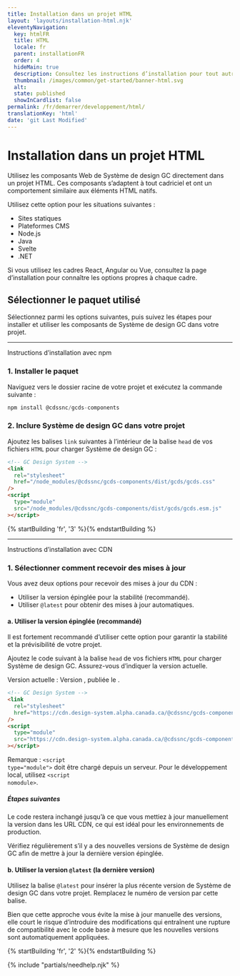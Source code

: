 ```yaml
---
title: Installation dans un projet HTML
layout: 'layouts/installation-html.njk'
eleventyNavigation:
  key: htmlFR
  title: HTML
  locale: fr
  parent: installationFR
  order: 4
  hideMain: true
  description: Consultez les instructions d’installation pour tout autre type de projet.
  thumbnail: /images/common/get-started/banner-html.svg
  alt:
  state: published
  showInCardlist: false
permalink: /fr/demarrer/developpement/html/
translationKey: 'html'
date: 'git Last Modified'
---
```


# Installation dans un projet HTML

Utilisez les composants Web de Système de design GC directement dans un projet HTML. Ces composants s’adaptent à tout cadriciel et ont un comportement similaire aux éléments HTML natifs.

Utilisez cette option pour les situations suivantes :

<ul class="list-disc mb-300">
  <li>Sites statiques</li>
  <li>Plateformes CMS</li>
  <li>Node.js</li>
  <li>Java</li>
  <li>Svelte</li>
  <li>.NET</li>
</ul>

Si vous utilisez les cadres React, Angular ou Vue, consultez la <gcds-link href="{{ links.getStartedDevelop }}">page d’installation</gcds-link> pour connaître les options propres à chaque cadre.

## Sélectionner le paquet utilisé

Sélectionnez parmi les options suivantes, puis suivez les étapes pour installer et utiliser les composants de Système de design GC dans votre projet.

<gcds-grid class="mb-300" tag="ul" columns="1fr" columns-tablet="1fr 1fr" columns-desktop="1fr 1fr 1fr">
  <gcds-card
    card-title="Avec npm"
    href="#installation-avec-npm"
    description="Sélectionnez cette option si vous utilisez npm (gestionnaire de paquets node)."
    role="listitem"
  /></gcds-card>
  <gcds-card
    card-title="Avec CDN"
    href="#installation-avec-cdn"
    description="Sélectionnez cette option si vous n’utilisez pas npm. Vous installerez les composants à l’aide de liens de réseau de distribution de contenu (CDN)."
    role="listitem"
  ></gcds-card>
</gcds-grid>

<hr class="my-600" />

<gcds-heading id="installation-avec-npm" tag="h2">Instructions d’installation avec npm</gcds-heading>

### 1. Installer le paquet

Naviguez vers le dossier racine de votre projet et exécutez la commande suivante :

```js
npm install @cdssnc/gcds-components
```

### 2. Inclure Système de design GC dans votre projet

Ajoutez les balises `link` suivantes à l’intérieur de la balise `head` de vos fichiers `HTML` pour charger Système de design GC :

```html
<!-- GC Design System -->
<link
  rel="stylesheet"
  href="/node_modules/@cdssnc/gcds-components/dist/gcds/gcds.css"
/>
<script
  type="module"
  src="/node_modules/@cdssnc/gcds-components/dist/gcds/gcds.esm.js"
></script>
```

{% startBuilding 'fr', '3' %}{% endstartBuilding %}

<hr class="my-600" />

<gcds-heading id="installation-avec-cdn" tag="h2">Instructions d’installation avec CDN</gcds-heading>

### 1. Sélectionner comment recevoir des mises à jour

Vous avez deux options pour recevoir des mises à jour du CDN :

<ul class="list-lower-alpha mb-300">
  <li>Utiliser la version épinglée pour la stabilité (recommandé).</li>
  <li>Utiliser <code>@latest</code> pour obtenir des mises à jour automatiques.</li>
</ul>

#### a. Utiliser la version épinglée (recommandé)

Il est fortement recommandé d’utiliser cette option pour garantir la stabilité et la prévisibilité de votre projet.

Ajoutez le code suivant à la balise `head` de vos fichiers `HTML` pour charger Système de design GC. Assurez-vous d’indiquer la version actuelle.

Version actuelle : Version <code><span id='cdn-latest-version'></span></code>, publiée le <time id='cdn-latest-version-date'></time>.

```html
<!-- GC Design System -->
<link
  rel="stylesheet"
  href="https://cdn.design-system.alpha.canada.ca/@cdssnc/gcds-components@||version||/dist/gcds/gcds.css"
/>
<script
  type="module"
  src="https://cdn.design-system.alpha.canada.ca/@cdssnc/gcds-components@||version||/dist/gcds/gcds.esm.js"
></script>
```

<gcds-text size="small">Remarque : <code>&lt;script type="module"&gt;</code> doit être chargé depuis un serveur. Pour le développement local, utilisez <code>&lt;script nomodule&gt;</code>.</gcds-text>

##### Étapes suivantes

Le code restera inchangé jusqu’à ce que vous mettiez à jour manuellement la version dans les URL CDN, ce qui est idéal pour les environnements de production.

Vérifiez régulièrement s’il y a des <gcds-link href="{{ links.releaseNotes }}" external>nouvelles versions de Système de design GC</gcds-link> afin de mettre à jour la dernière version épinglée.

#### b. Utiliser la version `@latest` (la dernière version)

Utilisez la balise `@latest` pour insérer la plus récente version de Système de design GC dans votre projet. Remplacez le numéro de version par cette balise.

Bien que cette approche vous évite la mise à jour manuelle des versions, elle court le risque d’introduire des modifications qui entraînent une rupture de compatibilité avec le code base à mesure que les nouvelles versions sont automatiquement appliquées.

{% startBuilding 'fr', '2' %}{% endstartBuilding %}

{% include "partials/needhelp.njk" %}
